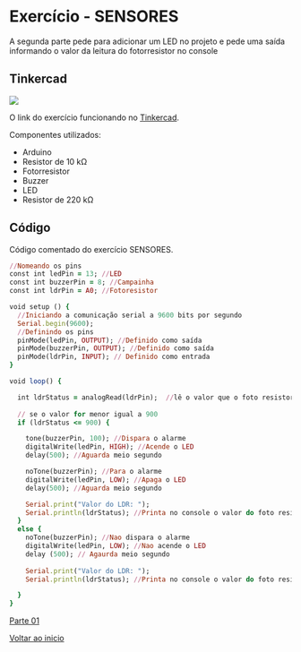 # Exercício - SENSORES

A segunda parte pede para adicionar um LED no projeto e pede uma saída informando o valor da leitura do fotorresistor no console

## Tinkercad

![](https://csg.tinkercad.com/things/47HnBBpB26J/t725.png?rev=1618770255111000000&s=&v=1&type=circuits)

O link do exercício funcionando no [Tinkercad](https://www.tinkercad.com/things/47HnBBpB26J).

Componentes utilizados: 

- Arduino
- Resistor de 10 kΩ
- Fotorresistor
- Buzzer
- LED
- Resistor de 220 kΩ

## Código
Código comentado do exercício SENSORES.

````ruby
//Nomeando os pins
const int ledPin = 13; //LED
const int buzzerPin = 8; //Campainha
const int ldrPin = A0; //Fotoresistor

void setup () {
  //Iniciando a comunicação serial a 9600 bits por segundo
  Serial.begin(9600);
  //Definindo os pins
  pinMode(ledPin, OUTPUT); //Definido como saída
  pinMode(buzzerPin, OUTPUT); //Definido como saída
  pinMode(ldrPin, INPUT); // Definido como entrada
}

void loop() {

  int ldrStatus = analogRead(ldrPin);  //lê o valor que o foto resistor recebe e armazena
	
  // se o valor for menor igual a 900
  if (ldrStatus <= 900) {

    tone(buzzerPin, 100); //Dispara o alarme
    digitalWrite(ledPin, HIGH); //Acende o LED
    delay(500); //Aguarda meio segundo

    noTone(buzzerPin); //Para o alarme
    digitalWrite(ledPin, LOW); //Apaga o LED
    delay(500); //Aguarda meio segundo

    Serial.print("Valor do LDR: ");
    Serial.println(ldrStatus); //Printa no console o valor do foto resistor  
  }
  else {
    noTone(buzzerPin); //Nao dispara o alarme
    digitalWrite(ledPin, LOW); //Nao acende o LED
    delay (500); // Agaurda meio segundo
    
    Serial.print("Valor do LDR: ");
    Serial.println(ldrStatus); //Printa no console o valor do foto resistor  

  }
}
````
[Parte 01](https://github.com/MagdielCS/trabalho_STR/tree/main/Lab04-STR/Parte_1)

[Voltar ao inicio](https://github.com/MagdielCS/trabalho_STR)
